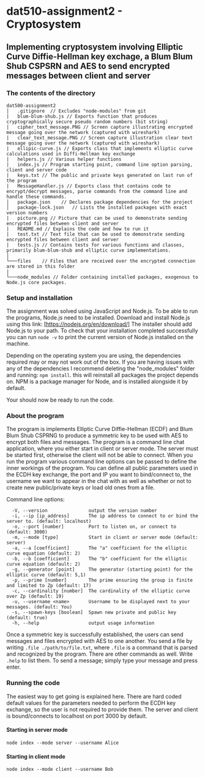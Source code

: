 # dat510-assignment2 - Cryptosystem

## Implementing cryptosystem involving Elliptic Curve Diffie-Hellman key exchage, a Blum Blum Shub CSPSRN and AES to send encrypted messages between client and server

### The contents of the directory

```
dat500-assignment2
│   .gitignore  // Excludes "node-modules" from git
|   blum-blum-shub.js // Exports function that produces cryptographically secure pseudo random numbers (bit string)
|   cipher_text_message.PNG // Screen capture illustrating encrypted message going over the network (captured with wireshark)
|   clear_text_message.PNG // Screen capture illustration clear text message going over the network (captured with wireshark)
|   ellipic-curve.js // Exports class that implements elliptic curve calculations used in Diffi-Hellman key exchange
|   helpers.js // Various helper functions
|   index.js // Program starting point, command line option parsing, client and server code
|   keys.txt // The public and private keys generated on last run of the program
|   MessageHandler.js // Exports class that contains code to encrypt/decrypt messages, parse commands from the command line and handle these commands.
│   package.json    // Declares package dependencies for the project
│   package-lock.json   // Lists the installed packages with exact version numbers
|   picture.png // Picture that can be used to demonstrate sending encrypted files between client and server
|   README.md // Explains the code and how to run it
|   test.txt // Text file that can be used to demonstrate sending encrypted files between client and server
|   tests.js // Contains tests for various functions and classes, primarily blum-blum-shub and elliptic curve implementations.
│
└───files    // Files that are received over the encrypted connection are stored in this folder
|
└───node_modules // Folder containing installed packages, exogenous to Node.js core packages.
```


### Setup and installation
The assignment was solved using JavaScript and Node.js. To be able to run the programs, Node.js need to be installed.
Download and install Node.js using this link: [https://nodejs.org/en/download/]
The installer should add Node.js to your path. To check that your installation completed successfully you can run `node -v`
to print the current version of Node.js installed on the machine.

Depending on the operating system you are using, the dependencies required may or may not work out of the box. 
If you are having issues with any of the dependencies I recommend deleting the "node_modules" folder and running:
`npm install`. this will reinstall all packages the project depends on. NPM is a package manager for Node, and is installed alongside it by default.

Your should now be ready to run the code.

### About the program

The program is implements Elliptic Curve Diffie-Hellman (ECDF) and Blum Blum Shub CSPRNG to produce a symmetric key to be used with AES to encrypt both files and messages. The program is a command line chat application, where you either start in client or server mode. The server must be started first, otherwise the client will not be able to connect. When you run the program various command line options can be passed to define the inner workings of the program. You can define all public parameters used in the ECDH key exchange, the port and IP you want to bind/connect to, the username we want to appear in the chat with as well as whether or not to create new public/private keys or load old ones from a file.

Command line options:
```
  -V, --version               output the version number
  -i, --ip [ip_address]       The ip address to connect to or bind the server to. (default: localhost)
  -o, --port [number]         Port to listen on, or connect to (default: 3000)
  -m, --mode [type]           Start in client or server mode (default: server)
  -a, --a [coefficient]       The "a" coefficient for the elliptic curve equation (default: 2)
  -b, --b [coefficient]       The "b" coefficient for the elliptic curve equation (default: 2)
  -g, --generator [point]     The generator (starting point) for the elliptic curve (default: 5,1)
  -p, --prime [number]        The prime ensuring the group is finite and limited to Zp (default: 17)
  -c, --cardinality [number]  The cardinality of the elliptic curve over Zp (default: 19)
  -u, --username <name>       Username to be displayed next to your messages. (default: You)
  -s, --spawn-keys [boolean]  Spawn new private and public key (default: true)
  -h, --help                  output usage information
```

Once a symmetric key is successfully established, the users can send messages and files encrypted with AES to one another. You send a file by writing `.file ./path/to/file.txt`, where `.file` is a command that is parsed and recognized by the program. There are other commands as well. Write `.help` to list them. To send a message; simply type your message and press enter.

### Running the code
The easiest way to get going is explained here. There are hard coded default values for the parameters needed to perform the ECDH key exchange, so the user is not required to provide them. The server and client is bound/connects to localhost on port 3000 by default.

#### Starting in server mode

`node index --mode server --username Alice` 

#### Starting in client mode

`node index --mode client --username Bob`

